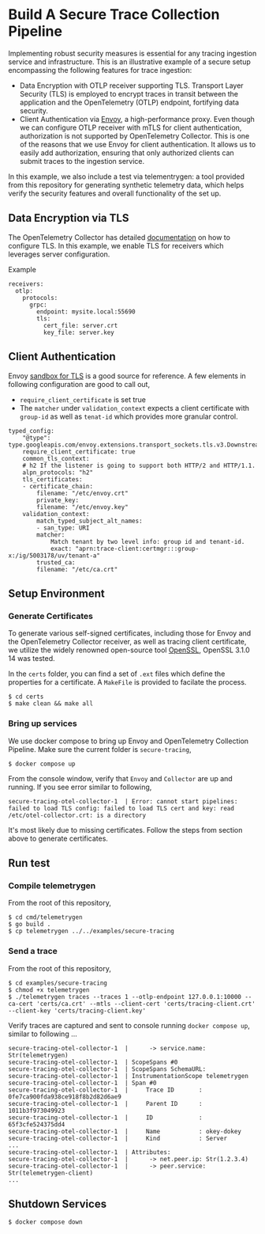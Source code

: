# Build A Secure Trace Collection Pipeline 

Implementing robust security measures is essential for any tracing ingestion service and infrastructure. This is an illustrative example of a secure setup encompassing the following features for trace ingestion:

- Data Encryption with OTLP receiver supporting TLS. Transport Layer Security (TLS) is employed to encrypt traces in transit between the application and the OpenTelemetry (OTLP) endpoint, fortifying data security.
- Client Authentication via [Envoy](https://www.envoyproxy.io/docs/envoy/latest/start/start), a high-performance proxy. 
Even though we can configure OTLP receiver with mTLS for client authentication, authorization is not supported by OpenTelemetry Collector. This is one of the reasons that we use Envoy for client authentication. It allows us to easily add authorization, ensuring that only authorized clients can submit traces to the ingestion service.

In this example, we also include a test via telementrygen: a tool provided from this repository for generating synthetic telemetry data, which helps verify the security features and overall functionality of the set up. 


## Data Encryption via TLS
The OpenTelemetry Collector has detailed [documentation](https://github.com/GlancingMind/opentelemetry-collector/blob/main/config/configtls/README.md) on how to configure TLS. In this example, we enable TLS for receivers which leverages server configuration. 

Example
```
receivers:
  otlp:
    protocols:
      grpc:
        endpoint: mysite.local:55690
        tls:
          cert_file: server.crt
          key_file: server.key
```

## Client Authentication
Envoy [sandbox for TLS](https://www.envoyproxy.io/docs/envoy/latest/start/sandboxes/tls) is a good source for reference. A few elements in following configuration are good to call out,
- `require_client_certificate` is set true
- The `matcher` under `validation_context` expects a client certificate with `group-id` as well as `tenat-id` which provides more granular control.

```
typed_config:
    "@type": type.googleapis.com/envoy.extensions.transport_sockets.tls.v3.DownstreamTlsContext
    require_client_certificate: true
    common_tls_context:
    # h2 If the listener is going to support both HTTP/2 and HTTP/1.1.
    alpn_protocols: "h2"
    tls_certificates:
    - certificate_chain: 
        filename: "/etc/envoy.crt"
        private_key: 
        filename: "/etc/envoy.key"
    validation_context:
        match_typed_subject_alt_names:
        - san_type: URI
        matcher:
            Match tenant by two level info: group id and tenant-id.
            exact: "aprn:trace-client:certmgr:::group-x:/ig/5003178/uv/tenant-a"
        trusted_ca:
        filename: "/etc/ca.crt"
```

## Setup Environment
### Generate Certificates
To generate various self-signed certificates, including those for Envoy and the OpenTelemetry Collector receiver, as well as tracing client certificate, we utilize the widely renowned open-source tool [OpenSSL](https://www.openssl.org/source/), OpenSSL 3.1.0 14 was tested. 

In the `certs` folder, you can find a set of `.ext` files which define the properties for a certificate. A `MakeFile` is provided to facilate the process. 

```
$ cd certs
$ make clean && make all
```
### Bring up services
We use docker compose to bring up Envoy and OpenTelemetry Collection Pipeline. Make sure the current folder is `secure-tracing`, 

```
$ docker compose up
```
From the console window, verify that `Envoy` and `Collector` are up and running. If you see error similar to following,

```
secure-tracing-otel-collector-1  | Error: cannot start pipelines: failed to load TLS config: failed to load TLS cert and key: read /etc/otel-collector.crt: is a directory
```
It's most likely due to missing certificates. Follow the steps from section above to generate certificates. 

## Run test

### Compile telemetrygen
From the root of this repository, 
```
$ cd cmd/telemetrygen
$ go build . 
$ cp telemetrygen ../../examples/secure-tracing
```

### Send a trace
From the root of this repository,
```
$ cd examples/secure-tracing
$ chmod +x telemetrygen
$ ./telemetrygen traces --traces 1 --otlp-endpoint 127.0.0.1:10000 --ca-cert 'certs/ca.crt' --mtls --client-cert 'certs/tracing-client.crt' --client-key 'certs/tracing-client.key'
```

Verify traces are captured and sent to console running `docker compose up`, similar to following ...
```
secure-tracing-otel-collector-1  |      -> service.name: Str(telemetrygen)
secure-tracing-otel-collector-1  | ScopeSpans #0
secure-tracing-otel-collector-1  | ScopeSpans SchemaURL: 
secure-tracing-otel-collector-1  | InstrumentationScope telemetrygen 
secure-tracing-otel-collector-1  | Span #0
secure-tracing-otel-collector-1  |     Trace ID       : 0fe7ca900fda938ce918f8b2d82d6ae9
secure-tracing-otel-collector-1  |     Parent ID      : 1011b3f973049923
secure-tracing-otel-collector-1  |     ID             : 65f3cfe524375dd4
secure-tracing-otel-collector-1  |     Name           : okey-dokey
secure-tracing-otel-collector-1  |     Kind           : Server
...
secure-tracing-otel-collector-1  | Attributes:
secure-tracing-otel-collector-1  |      -> net.peer.ip: Str(1.2.3.4)
secure-tracing-otel-collector-1  |      -> peer.service: Str(telemetrygen-client)
...

``` 
## Shutdown Services
```
$ docker compose down
```
